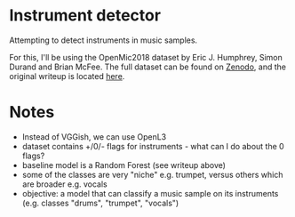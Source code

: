 # Instrument detector
Attempting to detect instruments in music samples.

For this, I'll be using the OpenMic2018 dataset by Eric J. Humphrey, Simon Durand and Brian McFee. The full dataset can be found on [Zenodo](https://zenodo.org/record/1432913), and the original writeup is located [here](http://bmcfee.github.io/papers/ismir2018_openmic.pdf).

# Notes

- Instead of VGGish, we can use OpenL3
- dataset contains +/0/- flags for instruments - what can I do about the 0 flags?
- baseline model is a Random Forest (see writeup above)
- some of the classes are very "niche" e.g. trumpet, versus others which are broader e.g. vocals
- objective: a model that can classify a music sample on its instruments (e.g. classes "drums", "trumpet", "vocals")
